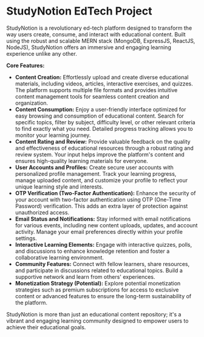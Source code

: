 # StudyNotion EdTech Project

StudyNotion is a revolutionary ed-tech platform designed to transform the way users create, consume, and interact with educational content. Built using the robust and scalable MERN stack (MongoDB, ExpressJS, ReactJS, NodeJS), StudyNotion offers an immersive and engaging learning experience unlike any other.

**Core Features:**

*   **Content Creation:** Effortlessly upload and create diverse educational materials, including videos, articles, interactive exercises, and quizzes.  The platform supports multiple file formats and provides intuitive content management tools for seamless content creation and organization.
*   **Content Consumption:** Enjoy a user-friendly interface optimized for easy browsing and consumption of educational content. Search for specific topics, filter by subject, difficulty level, or other relevant criteria to find exactly what you need.  Detailed progress tracking allows you to monitor your learning journey.
*   **Content Rating and Review:**  Provide valuable feedback on the quality and effectiveness of educational resources through a robust rating and review system.  Your input helps improve the platform's content and ensures high-quality learning materials for everyone.
*   **User Accounts and Profiles:** Create secure user accounts with personalized profile management. Track your learning progress, manage uploaded content, and customize your profile to reflect your unique learning style and interests.
*   **OTP Verification (Two-Factor Authentication):**  Enhance the security of your account with two-factor authentication using OTP (One-Time Password) verification. This adds an extra layer of protection against unauthorized access.
*   **Email Status and Notifications:** Stay informed with email notifications for various events, including new content uploads, updates, and account activity.  Manage your email preferences directly within your profile settings.
*   **Interactive Learning Elements:**  Engage with interactive quizzes, polls, and discussions to enhance knowledge retention and foster a collaborative learning environment.
*   **Community Features:** Connect with fellow learners, share resources, and participate in discussions related to educational topics.  Build a supportive network and learn from others' experiences.
*   **Monetization Strategy (Potential):**  Explore potential monetization strategies such as premium subscriptions for access to exclusive content or advanced features to ensure the long-term sustainability of the platform.


StudyNotion is more than just an educational content repository; it's a vibrant and engaging learning community designed to empower users to achieve their educational goals.
